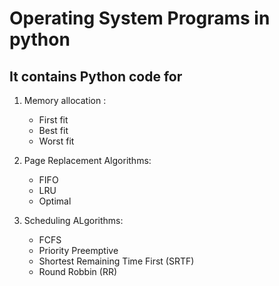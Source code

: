 # Operating System Programs in python

## It contains Python code for

1) Memory allocation :
   * First fit
   * Best fit
   * Worst fit
    
2) Page Replacement Algorithms:
    * FIFO
    * LRU
    * Optimal

3) Scheduling ALgorithms:
   * FCFS
   * Priority Preemptive
   * Shortest Remaining Time First (SRTF)
   * Round Robbin (RR)
